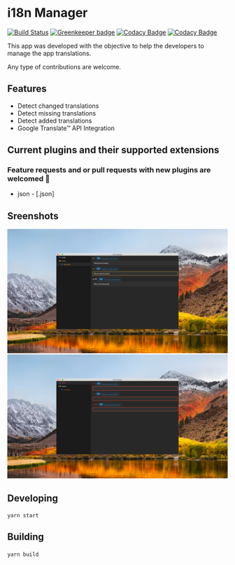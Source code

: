 # i18n Manager

[![Build Status](https://travis-ci.com/gilmarsquinelato/i18n-manager.svg?branch=master)](https://travis-ci.com/gilmarsquinelato/i18n-manager)
[![Greenkeeper badge](https://badges.greenkeeper.io/gilmarsquinelato/i18n-manager.svg)](https://greenkeeper.io/)
[![Codacy Badge](https://api.codacy.com/project/badge/Grade/8acca046a7fc462fbfe69677984cff91)](https://www.codacy.com/project/gilmarsquinelato/i18n-manager/dashboard?utm_source=github.com&amp;utm_medium=referral&amp;utm_content=gilmarsquinelato/i18n-manager&amp;utm_campaign=Badge_Grade_Dashboard)
[![Codacy Badge](https://api.codacy.com/project/badge/Coverage/8acca046a7fc462fbfe69677984cff91)](https://www.codacy.com/app/gilmarsquinelato/i18n-manager?utm_source=github.com&utm_medium=referral&utm_content=gilmarsquinelato/i18n-manager&utm_campaign=Badge_Coverage)

This app was developed with the objective to help the developers to manage the app translations.

Any type of contributions are welcome.

## Features

* Detect changed translations
* Detect missing translations
* Detect added translations
* Google Translate™ API Integration

## Current plugins and their supported extensions
### Feature requests and or pull requests with new plugins are welcomed 🙂
* json - [.json]


## Sreenshots

![](./picture1.jpg)
![](./picture2.jpg)

## Developing

```yarn start```

## Building

```yarn build```
